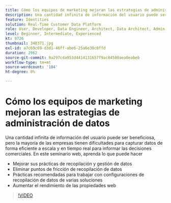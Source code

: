 ```yaml
---
title: Cómo los equipos de marketing mejoran las estrategias de administración de datos
description: Una cantidad infinita de información del usuario puede ser beneficiosa, pero la mayoría de las empresas tienen dificultades para capturar datos de forma eficiente a escala y en tiempo real para informar las decisiones comerciales.
feature: Identities
solution: Real-Time Customer Data Platform
role: User, Developer, Data Engineer, Architect, Data Architect, Admin, Leader
level: Beginner, Intermediate, Experienced
kt: 9726
thumbnail: 340371.jpg
exl-id: a7c69c69-d3d1-46ff-abe6-25a6e30c0ffd
duration: 2962
source-git-commit: 9a297cda953d4414131657f9ac84580aea0eabeb
workflow-type: tm+mt
source-wordcount: '104'
ht-degree: 0%

---
```


# Cómo los equipos de marketing mejoran las estrategias de administración de datos

Una cantidad infinita de información del usuario puede ser beneficiosa, pero la mayoría de las empresas tienen dificultades para capturar datos de forma eficiente a escala y en tiempo real para informar las decisiones comerciales. En este seminario web, aprenda lo que puede hacer

* Mejorar sus prácticas de recopilación y gestión de datos
* Eliminar puntos de fricción de recopilación de datos
* Prácticas recomendadas para trabajar con configuraciones de recopilación de datos de varias soluciones
* Aumentar el rendimiento de las propiedades web

>[!VIDEO](https://video.tv.adobe.com/v/340371/?quality=12&learn=on)
